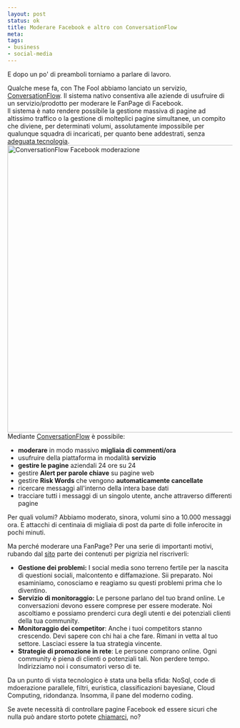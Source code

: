 ```yaml
--- 
layout: post
status: ok
title: Moderare Facebook e altro con ConversationFlow
meta: 
tags: 
- business
- social-media
---
```

E dopo un po' di preamboli torniamo a parlare di lavoro.  
  
Qualche mese fa, con The Fool abbiamo lanciato un servizio, [ConversationFlow][1]. Il sistema nativo consentiva alle aziende di usufruire di un servizio/prodotto per moderare le FanPage di Facebook.  
ll sistema è nato rendere possibile la gestione massiva di pagine ad altissimo traffico o la gestione di molteplici pagine simultanee, un compito che diviene, per determinati volumi, assolutamente impossibile per qualunque squadra di incaricati, per quanto bene addestrati, senza [adeguata tecnologia][1].
<a href="http://conversationflow.com"><img src="http://matteoflora.com/wp-content/uploads/2011/01/img_newsletter-1-e1296147264908.jpg" alt="ConversationFlow Facebook moderazione" title="ConversationFlow Facebook moderazione" width="599" height="644" class="aligncenter size-full wp-image-127" /></a>
Mediante [ConversationFlow][1] è possibile:  

* **moderare** in modo massivo **migliaia di commenti/ora** 
* usufruire della piattaforma in modalità **servizio**
* **gestire le pagine** aziendali 24 ore su 24
* gestire **Alert per parole chiave** su pagine web
* gestire **Risk Words** che vengono **automaticamente cancellate**
* ricercare messaggi all'interno della intera base dati
* tracciare tutti i messaggi di un singolo utente, anche attraverso differenti pagine  
  
Per quali volumi? Abbiamo moderato, sinora, volumi sino a 10.000 messaggi ora. E attacchi di centinaia di migliaia di post da parte di folle inferocite in pochi minuti.
  
Ma perché moderare una FanPage?  Per una serie di importanti motivi, rubando dal [sito][1] parte dei contenuti per pigrizia nel riscriverli:

* **Gestione dei problemi:** I social media sono terreno fertile per la nascita di questioni sociali, malcontento e diffamazione. Sii preparato. 
Noi esaminiamo, conosciamo e reagiamo su questi problemi prima che lo diventino.
* **Servizio di monitoraggio:** Le persone parlano del tuo brand online. Le conversazioni devono essere comprese per essere moderate.  Noi ascoltiamo e possiamo prenderci cura degli utenti e dei potenziali clienti della tua community.  
* **Monitoraggio dei competitor**: Anche i tuoi competitors stanno crescendo. Devi sapere con chi hai a che fare. Rimani in vetta al tuo settore. Lasciaci essere la tua strategia vincente.
* **Strategie di promozione in rete**: Le persone comprano online. Ogni community è piena di clienti o potenziali tali. Non perdere tempo. Indirizziamo noi i consumatori verso di te.  
  
Da un punto di vista tecnologico è stata una bella sfida: NoSql, code di mdoerazione parallele, filtri, euristica, classificazioni bayesiane, Cloud Computing, ridondanza. Insomma, il pane del moderno coding.  
  
Se avete necessità di controllare pagine Facebook ed essere sicuri che nulla può andare storto potete [chiamarci](http://thefool.it/contatti), no?
  
[1]: http://conversationflow.com
